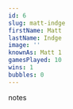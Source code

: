 ```yaml
---
id: 6
slug: matt-indge
firstName: Matt
lastName: Indge
image: ''
knownAs: Matt 1
gamesPlayed: 10
wins: 1
bubbles: 0
---
```


notes
